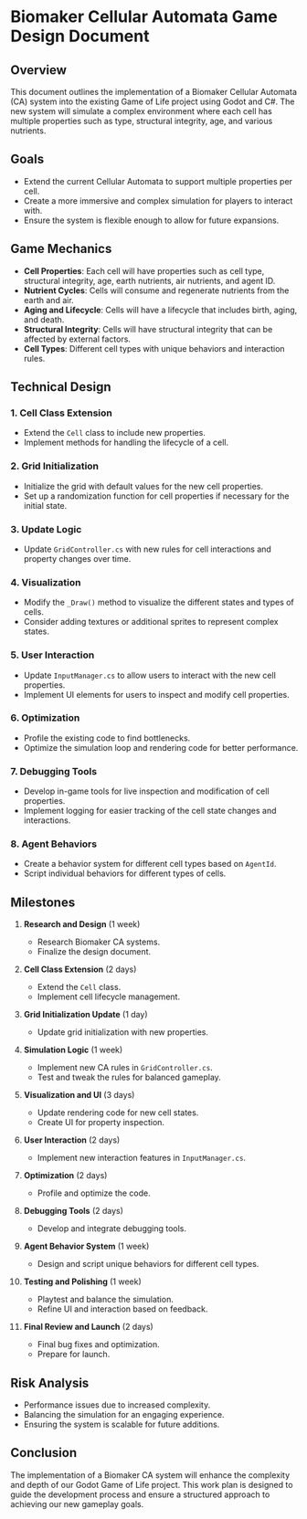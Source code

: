 # Biomaker Cellular Automata Game Design Document

## Overview
This document outlines the implementation of a Biomaker Cellular Automata (CA) system into the existing Game of Life project using Godot and C#. The new system will simulate a complex environment where each cell has multiple properties such as type, structural integrity, age, and various nutrients.

## Goals
- Extend the current Cellular Automata to support multiple properties per cell.
- Create a more immersive and complex simulation for players to interact with.
- Ensure the system is flexible enough to allow for future expansions.

## Game Mechanics
- **Cell Properties**: Each cell will have properties such as cell type, structural integrity, age, earth nutrients, air nutrients, and agent ID.
- **Nutrient Cycles**: Cells will consume and regenerate nutrients from the earth and air.
- **Aging and Lifecycle**: Cells will have a lifecycle that includes birth, aging, and death.
- **Structural Integrity**: Cells will have structural integrity that can be affected by external factors.
- **Cell Types**: Different cell types with unique behaviors and interaction rules.

## Technical Design

### 1. Cell Class Extension
- Extend the `Cell` class to include new properties.
- Implement methods for handling the lifecycle of a cell.

### 2. Grid Initialization
- Initialize the grid with default values for the new cell properties.
- Set up a randomization function for cell properties if necessary for the initial state.

### 3. Update Logic
- Update `GridController.cs` with new rules for cell interactions and property changes over time.

### 4. Visualization
- Modify the `_Draw()` method to visualize the different states and types of cells.
- Consider adding textures or additional sprites to represent complex states.

### 5. User Interaction
- Update `InputManager.cs` to allow users to interact with the new cell properties.
- Implement UI elements for users to inspect and modify cell properties.

### 6. Optimization
- Profile the existing code to find bottlenecks.
- Optimize the simulation loop and rendering code for better performance.

### 7. Debugging Tools
- Develop in-game tools for live inspection and modification of cell properties.
- Implement logging for easier tracking of the cell state changes and interactions.

### 8. Agent Behaviors
- Create a behavior system for different cell types based on `AgentId`.
- Script individual behaviors for different types of cells.

## Milestones
1. **Research and Design** (1 week)
   - Research Biomaker CA systems.
   - Finalize the design document.

2. **Cell Class Extension** (2 days)
   - Extend the `Cell` class.
   - Implement cell lifecycle management.

3. **Grid Initialization Update** (1 day)
   - Update grid initialization with new properties.

4. **Simulation Logic** (1 week)
   - Implement new CA rules in `GridController.cs`.
   - Test and tweak the rules for balanced gameplay.

5. **Visualization and UI** (3 days)
   - Update rendering code for new cell states.
   - Create UI for property inspection.

6. **User Interaction** (2 days)
   - Implement new interaction features in `InputManager.cs`.

7. **Optimization** (2 days)
   - Profile and optimize the code.

8. **Debugging Tools** (2 days)
   - Develop and integrate debugging tools.

9. **Agent Behavior System** (1 week)
   - Design and script unique behaviors for different cell types.

10. **Testing and Polishing** (1 week)
    - Playtest and balance the simulation.
    - Refine UI and interaction based on feedback.

11. **Final Review and Launch** (2 days)
    - Final bug fixes and optimization.
    - Prepare for launch.

## Risk Analysis
- Performance issues due to increased complexity.
- Balancing the simulation for an engaging experience.
- Ensuring the system is scalable for future additions.

## Conclusion
The implementation of a Biomaker CA system will enhance the complexity and depth of our Godot Game of Life project. This work plan is designed to guide the development process and ensure a structured approach to achieving our new gameplay goals.

